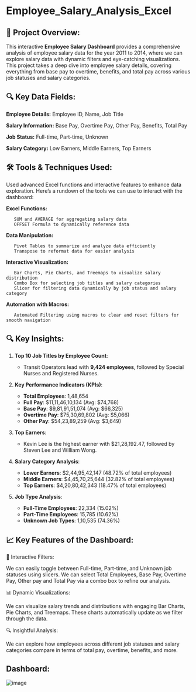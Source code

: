 # Employee_Salary_Analysis_Excel

🎯 Project Overview:
------------------------------
This interactive **Employee Salary Dashboard** provides a comprehensive analysis of employee salary data for the year 2011 to 2014, where we can explore salary data with dynamic filters and eye-catching visualizations. This project takes a deep dive into employee salary details, covering everything from base pay to overtime, benefits, and total pay across various job statuses and salary categories.

🔍 Key Data Fields:
-----------------------------
**Employee Details:** Employee ID, Name, Job Title

**Salary Information:** Base Pay, Overtime Pay, Other Pay, Benefits, Total Pay

**Job Status:** Full-time, Part-time, Unknown

**Salary Category:** Low Earners, Middle Earners, Top Earners

🛠️ Tools & Techniques Used:
------------------------------
Used advanced Excel functions and interactive features to enhance data exploration. Here’s a rundown of the tools we can use to interact with the dashboard:

**Excel Functions:**

       SUM and AVERAGE for aggregating salary data
       OFFSET Formula to dynamically reference data
       
**Data Manipulation:**

       Pivot Tables to summarize and analyze data efficiently
       Transpose to reformat data for easier analysis
       
**Interactive Visualization:**

       Bar Charts, Pie Charts, and Treemaps to visualize salary distribution
       Combo Box for selecting job titles and salary categories
       Slicer for filtering data dynamically by job status and salary category
       
**Automation with Macros:**

       Automated Filtering using macros to clear and reset filters for smooth navigation

🔍 Key Insights:
------------------------------

1. **Top 10 Job Titles by Employee Count**:
   - Transit Operators lead with **9,424 employees**, followed by Special Nurses and Registered Nurses.

2. **Key Performance Indicators (KPIs)**:
   - **Total Employees**: 1,48,654
   - **Full Pay**: $11,11,46,10,134 (Avg: $74,768)
   - **Base Pay**: $9,81,91,51,074 (Avg: $66,325)
   - **Overtime Pay**: $75,30,69,802 (Avg: $5,066)
   - **Other Pay**: $54,23,89,259 (Avg: $3,649)

3. **Top Earners**:
   - Kevin Lee is the highest earner with $21,28,192.47, followed by Steven Lee and William Wong.

4. **Salary Category Analysis**:
   - **Lower Earners**: $2,44,95,42,147 (48.72% of total employees)
   - **Middle Earners**: $4,45,70,25,644 (32.82% of total employees)
   - **Top Earners**: $4,20,80,42,343 (18.47% of total employees)

5. **Job Type Analysis**:
   - **Full-Time Employees**: 22,334 (15.02%)
   - **Part-Time Employees**: 15,785 (10.62%)
   - **Unknown Job Types**: 1,10,535 (74.36%)

📈 Key Features of the Dashboard:
-------------------------------------

🔄 Interactive Filters:

We can easily toggle between Full-time, Part-time, and Unknown job statuses using slicers. We can select Total Employees, Base Pay, Overtime Pay, Other pay and Total Pay via a combo box to refine our analysis.

📊 Dynamic Visualizations:

We can visualize salary trends and distributions with engaging Bar Charts, Pie Charts, and Treemaps. These charts automatically update as we filter through the data.

🔍 Insightful Analysis:

We can explore how employees across different job statuses and salary categories compare in terms of total pay, overtime, benefits, and more.   

Dashboard:
-------------------------
![image](https://github.com/user-attachments/assets/da8da908-1d88-44ac-96e1-510e540dfbf2)


